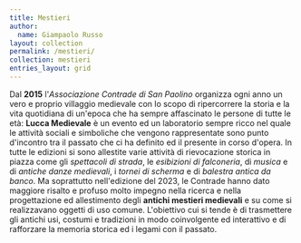 ```yaml
---
title: Mestieri
author:
  name: Giampaolo Russo
layout: collection
permalink: /mestieri/
collection: mestieri
entries_layout: grid
---
```


Dal **2015** l'*Associazione Contrade di San Paolino* organizza ogni anno un vero e proprio villaggio medievale con lo scopo di ripercorrere la storia e la vita quotidiana di un'epoca che ha sempre affascinato le persone di tutte le età: **Lucca Medievale** è un evento ed un laboratorio sempre ricco nel quale le attività sociali e simboliche che vengono rappresentate sono punto d'incontro tra il passato che ci ha definito ed il presente in corso d'opera. In tutte le edizioni si sono allestite varie attività di rievocazione storica in piazza come gli *spettacoli di strada*, le *esibizioni di falconeria*, di *musica* e di *antiche danze medievali*, i *tornei di scherma* e di *balestra antica da banco*. Ma soprattutto nell'edizione del 2023, le Contrade hanno dato maggiore risalto e profuso molto impegno nella ricerca e nella progettazione ed allestimento degli **antichi mestieri medievali** e su come si realizzavano oggetti di uso comune. L'obiettivo cui si tende è di trasmettere gli antichi usi, costumi e tradizioni in modo coinvolgente ed interattivo e di rafforzare la memoria storica ed i legami con il passato.
